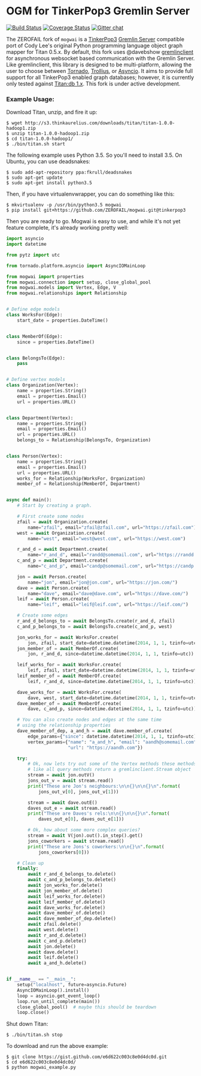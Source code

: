 # OGM for TinkerPop3 Gremlin Server

[![Build Status](https://travis-ci.org/ZEROFAIL/mogwai.svg?branch=tinkerpop3)](https://travis-ci.org/ZEROFAIL/mogwai)
[![Coverage Status](https://coveralls.io/repos/github/ZEROFAIL/mogwai/badge.svg?branch=tinkerpop3)](https://coveralls.io/github/ZEROFAIL/mogwai?branch=tinkerpop3)
[![Gitter chat](https://badges.gitter.im/ZEROFAIL/mogwai.svg)](https://gitter.im/ZEROFAIL/mogwai?utm_source=badge&utm_medium=badge&utm_campaign=pr-badge&utm_content=badge)

The ZEROFAIL fork of ``mogwai`` is a [TinkerPop3](https://tinkerpop.incubator.apache.org/) [Gremlin Server](http://tinkerpop.apache.org/docs/3.1.1-incubating/reference/#gremlin-server) compatible port of Cody Lee's original Python programming language object graph mapper for Titan 0.5.x. By default, this fork uses @davebshow [gremlinclient](https://github.com/davebshow/gremlinclient) for asynchronous websocket based communication with the Gremlin Server. Like gremlinclient, this library is designed to be multi-platform, allowing the user to choose between [Tornado](http://www.tornadoweb.org/en/stable/), [Trollius](http://trollius.readthedocs.org/), or [Asyncio](https://docs.python.org/3/library/asyncio.html). It aims to provide full support for all TinkerPop3 enabled graph databases; however, it is currently only tested against [Titan:db 1.x](http://s3.thinkaurelius.com/docs/titan/1.0.0/index.html). This fork is under active development.

### Example Usage:

Download Titan, unzip, and fire it up:

```
$ wget http://s3.thinkaurelius.com/downloads/titan/titan-1.0.0-hadoop1.zip
$ unzip titan-1.0.0-hadoop1.zip
$ cd titan-1.0.0-hadoop1/
$ ./bin/titan.sh start
```

The following example uses Python 3.5. So you'll need to install 3.5. On Ubuntu, you can use deadsnakes:

```
$ sudo add-apt-repository ppa:fkrull/deadsnakes
$ sudo apt-get update
$ sudo apt-get install python3.5
```

Then, if you have virtualenvwrapper, you can do something like this:

```
$ mkvirtualenv -p /usr/bin/python3.5 mogwai
$ pip install git+https://github.com/ZEROFAIL/mogwai.git@tinkerpop3
```


Then you are ready to go. Mogwai is easy to use, and while it's not yet feature complete, it's already working pretty well:

```python
import asyncio
import datetime

from pytz import utc

from tornado.platform.asyncio import AsyncIOMainLoop

from mogwai import properties
from mogwai.connection import setup, close_global_pool
from mogwai.models import Vertex, Edge, V
from mogwai.relationships import Relationship


# Define edge models
class WorksFor(Edge):
    start_date = properties.DateTime()


class MemberOf(Edge):
    since = properties.DateTime()


class BelongsTo(Edge):
    pass


# Define vertex models
class Organization(Vertex):
    name = properties.String()
    email = properties.Email()
    url = properties.URL()


class Department(Vertex):
    name = properties.String()
    email = properties.Email()
    url = properties.URL()
    belongs_to = Relationship(BelongsTo, Organization)


class Person(Vertex):
    name = properties.String()
    email = properties.Email()
    url = properties.URL()
    works_for = Relationship(WorksFor, Organization)
    member_of = Relationship(MemberOf, Department)


async def main():
    # Start by creating a graph.

    # First create some nodes
    zfail = await Organization.create(
        name="zfail", email="zfail@zfail.com", url="https://zfail.com")
    west = await Organization.create(
        name="west", email="west@west.com", url="https://west.com")

    r_and_d = await Department.create(
        name="r_and_d", email="randd@somemail.com", url="https://randd.com")
    c_and_p = await Department.create(
        name="c_and_p", email="candp@somemail.com", url="https://candp.com")

    jon = await Person.create(
        name="jon", email="jon@jon.com", url="https://jon.com/")
    dave = await Person.create(
        name="dave", email="dave@dave.com", url="https://dave.com/")
    leif = await Person.create(
        name="leif", email="leif@leif.com", url="https://leif.com/")

    # Create some edges
    r_and_d_belongs_to = await BelongsTo.create(r_and_d, zfail)
    c_and_p_belongs_to = await BelongsTo.create(c_and_p, west)

    jon_works_for = await WorksFor.create(
        jon, zfail, start_date=datetime.datetime(2014, 1, 1, tzinfo=utc))
    jon_member_of = await MemberOf.create(
        jon, r_and_d, since=datetime.datetime(2014, 1, 1, tzinfo=utc))

    leif_works_for = await WorksFor.create(
        leif, zfail, start_date=datetime.datetime(2014, 1, 1, tzinfo=utc))
    leif_member_of = await MemberOf.create(
        leif, r_and_d, since=datetime.datetime(2014, 1, 1, tzinfo=utc))

    dave_works_for = await WorksFor.create(
        dave, west, start_date=datetime.datetime(2014, 1, 1, tzinfo=utc))
    dave_member_of = await MemberOf.create(
        dave, c_and_p, since=datetime.datetime(2014, 1, 1, tzinfo=utc))

    # You can also create nodes and edges at the same time
    # using the relationship properties
    dave_member_of_dep, a_and_h = await dave.member_of.create(
        edge_params={"since": datetime.datetime(2014, 1, 1, tzinfo=utc)},
        vertex_params={"name": "a_and_h", "email": "aandh@somemail.com",
                       "url": "https://aandh.com"})

    try:
        # Ok, now lets try out some of the Vertex methods these methods,
        # like all query methods return a gremlinclient.Stream object
        stream = await jon.outV()
        jons_out_v = await stream.read()
        print("These are Jon's neighbours:\n\n{}\n\n{}\n".format(
            jons_out_v[0], jons_out_v[1]))

        stream = await dave.outE()
        daves_out_e = await stream.read()
        print("These are Daves's rels:\n\n{}\n\n{}\n".format(
            daves_out_e[0], daves_out_e[1]))

        # Ok, how about some more complex queries?
        stream = await V(jon).out().in_step().get()
        jons_coworkers = await stream.read()
        print("These are Jons's coworkers:\n\n{}\n".format(
            jons_coworkers[0]))

    # Clean up
    finally:
        await r_and_d_belongs_to.delete()
        await c_and_p_belongs_to.delete()
        await jon_works_for.delete()
        await jon_member_of.delete()
        await leif_works_for.delete()
        await leif_member_of.delete()
        await dave_works_for.delete()
        await dave_member_of.delete()
        await dave_member_of_dep.delete()
        await zfail.delete()
        await west.delete()
        await r_and_d.delete()
        await c_and_p.delete()
        await jon.delete()
        await dave.delete()
        await leif.delete()
        await a_and_h.delete()


if __name__ == "__main__":
    setup("localhost", future=asyncio.Future)
    AsyncIOMainLoop().install()
    loop = asyncio.get_event_loop()
    loop.run_until_complete(main())
    close_global_pool()  # maybe this should be teardown
    loop.close()
```

Shut down Titan:

```
$ ./bin/titan.sh stop
```

To download and run the above example:

```
$ git clone https://gist.github.com/e6d622c003c8e0d4dc0d.git
$ cd e6d622c003c8e0d4dc0d/
$ python mogwai_example.py
```
